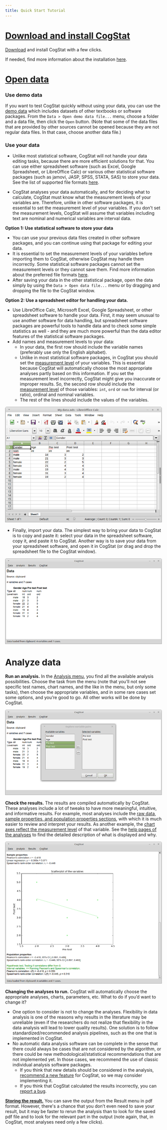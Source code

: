 ```yaml
---
title: Quick Start Tutorial
---
```

# [Download and install CogStat](Installation)

[Download](https://www.cogstat.org/download.html) and install CogStat with a few clicks.

If needed, find more information about the installation [here](Installation).

# [Open data](Handling-data)

### Use demo data

If you want to test CogStat quickly without using your data, you can use the [demo data](Demo-data) which includes datasets of other textbooks or software packages. From the `Data > Open demo data file...` menu, choose a folder and a data file, then click the `Open` button. (Note that some of the data files that are provided by other sources cannot be opened because they are not regular data files. In that case, choose another data file.)

### Use your data

* Unlike most statistical software, CogStat will not handle your data editing tasks, because there are more efficient solutions for that. You can use either spreadsheet software (such as Excel, Google Spreadsheet, or LibreOffice Calc) or various other statistical software packages (such as jamovi, JASP, SPSS, STATA, SAS) to store your data. See the list of supported file formats 
[here](Handling-data#available-file-formats).

* CogStat analyses your data automatically, and for deciding what to calculate, CogStat must know what the measurement levels of your variables are. Therefore, unlike in other software packages, it is essential to set the measurement level of your variables. If you don't set the measurement levels, CogStat will assume that variables including text are nominal and numerical variables are interval data.

**Option 1: Use statistical software to store your data**
* You can use your previous data files created in other software packages, and you can continue using that package for editing your data.
* It is essential to set the measurement levels of your variables before importing them to CogStat, otherwise CogStat may handle them incorrectly. Some statistical software packages cannot set the measurement levels or they cannot save them. Find more information about the preferred file formats [here](Handling-data#available-file-formats).
* After saving your data in the other statistical package, open the data simply by using the `Data > Open data file...` menu or by dragging and dropping the file to the CogStat window.

**Option 2: Use a spreadsheet editor for handling your data.**

* Use LibreOffice Calc, Microsoft Excel, Google Spreadsheet, or other spreadsheet software to handle your data. First, it may seem unusual to use another software for data handling, but spreadsheet software packages are powerful tools to handle data and to check some simple statistics as well - and they are much more powerful than the data editor features of the statistical software packages.
* Add names and measurement levels to your data:
    * In your data, the first row should include the variable names (preferably use only the English alphabet).
    * Unlike in most statistical software packages, in CogStat you should set the [measurement level](https://en.wikipedia.org/wiki/Level_of_measurement#Stevens's_typology) of your variables. This is essential because CogStat will automatically choose the most appropriate analyses partly based on this information. If you set the measurement level incorrectly, CogStat might give you inaccurate or improper results. So, the second row should include the [measurement level](https://en.wikipedia.org/wiki/Level_of_measurement#Stevens's_typology) of those variables: `int`, `ord` or `nom` for interval (or ratio), ordinal and nominal variables.
    * The rest of the lines should include the values of the variables.

![Data in a spreadsheet](images/spreadsheet_data.png)

* Finally, import your data. The simplest way to bring your data to CogStat is to copy and paste it: select your data in the spreadsheet software, copy it, and paste it to CogStat. Another way is to save your data from your spreadsheet software, and open it in CogStat (or drag and drop the spreadsheet file to the CogStat window).

![Data in CogStat](images/cogstat_data.png)

# Analyze data

**Run an analysis.** In the [Analysis menu](Documentation-for-users#using-cogstat), you find all the available analysis possibilities. Choose the task from the menu (note that you’ll not see specific test names, chart names, and the like in the menu, but only some tasks), then choose the appropriate variables, and in some rare cases set some options, and you’re good to go. All other works will be done by CogStat.

![Choosing analysis in CogStat](images/cogstat_analysis.png)

**Check the results.** The results are compiled automatically by CogStat. These analyses include a lot of tweaks to have more meaningful, intuitive, and informative results. For example, most analyses include the [raw data, sample properties, and population properties sections](Common-elements-of-the-analysis-results#raw-data-sample-properties-and-population-properties), with which it is much easier to review and interpret your results. As another example, the [chart axes reflect the measurement level](Common-elements-of-the-analysis-results#axes-of-the-charts) of that variable. See the [help pages of the analyses](Documentation-for-users#using-cogstat) to find the detailed description of what is displayed and why.

![Results in CogStat](images/cogstat_result.png)

**Changing the analyses to run.** CogStat will automatically choose the appropriate analyses, charts, parameters, etc. What to do if you’d want to change it?
* One option to consider is not to change the analyses. Flexibility in data analysis is one of the reasons why results in the literature may be unreliable (even if the researchers do not realize that flexibility in the data analysis will lead to lower quality results). One solution is to follow standardized/recommended analysis pipelines, such as the one that is implemented in CogStat.
* No automatic data analysis software can be complete in the sense that there could always be cases that are not considered by the algorithm, or there could be new methodological/statistical recommendations that are not implemented yet. In those cases, we recommend the use of classic individual analysis software packages.
    * If you think that new details should be considered in the analysis, [recommend a new feature](Suggest-a-new-feature) for CogStat, so we may consider implementing it.
    * If you think that CogStat calculated the results incorrectly, you can [report a bug](Report-a-bug).

**[Storing the result.](Handling-output)** You can save the output from the Result menu in pdf format. However, there's a chance that you don’t even need to save your result, but it may be faster to rerun the analysis than to look for the saved pdf file and to look for the relevant part in the output (note again, that, in CogStat, most analyses need only a few clicks).
